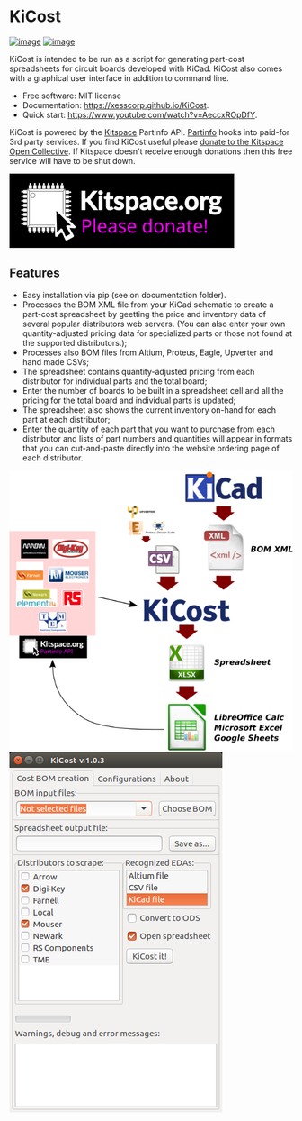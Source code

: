 KiCost
======

[![image](https://img.shields.io/github/workflow/status/xesscorp/KiCost/Python%20application)](https://github.com/xesscorp/KiCost/actions)
[![image](https://img.shields.io/pypi/v/kicost.svg)](https://pypi.python.org/pypi/kicost)

KiCost is intended to be run as a script for generating part-cost
spreadsheets for circuit boards developed with KiCad. KiCost also comes
with a graphical user interface in addition to command line.

-   Free software: MIT license
-   Documentation: <https://xesscorp.github.io/KiCost>.
-   Quick start: <https://www.youtube.com/watch?v=AeccxROpDfY>.

KiCost is powered by the [Kitspace](https://kitspace.org/) PartInfo API. [Partinfo](https://github.com/kitspace/partinfo) hooks into paid-for 3rd party services. If you find KiCost useful please [donate to the Kitspace Open Collective](https://opencollective.com/kitspace). If Kitspace doesn't receive enough donations then this free service will have to be shut down.

[![image](/kicost/kitspace.png)](https://opencollective.com/kitspace)

Features
--------

-   Easy installation via pip (see on documentation folder).
-   Processes the BOM XML file from your KiCad schematic to create a
    part-cost spreadsheet by geetting the price and  inventory data
    of several popular distributors web servers. (You can also enter your
    own quantity-adjusted pricing data for specialized parts or those
    not found at the supported distributors.);
-   Processes also BOM files from Altium, Proteus, Eagle, Upverter and
    hand made CSVs;
-   The spreadsheet contains quantity-adjusted pricing from each
    distributor for individual parts and the total board;
-   Enter the number of boards to be built in a spreadsheet cell and all
    the pricing for the total board and individual parts is updated;
-   The spreadsheet also shows the current inventory on-hand for each
    part at each distributor;
-   Enter the quantity of each part that you want to purchase from each
    distributor and lists of part numbers and quantities will appear in
    formats that you can cut-and-paste directly into the website
    ordering page of each distributor.

![image](docs/block_diag.png)
![image](docs/gui.png)
